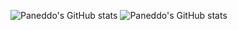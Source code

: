 ![Paneddo's GitHub stats](https://github-readme-stats.vercel.app/api?username=Paneddo&show_icons=true&theme=dark&count_private=true)
![Paneddo's GitHub stats](https://github-readme-stats.vercel.app/api/top-langs?username=Paneddo&show_icons=true&theme=dark&count_private=true)
